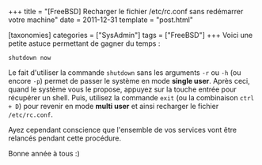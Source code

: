 +++
title = "[FreeBSD] Recharger le fichier /etc/rc.conf sans redémarrer votre machine"
date = 2011-12-31
template = "post.html"

[taxonomies]
categories = ["SysAdmin"]
tags = ["FreeBSD"]
+++
Voici une petite astuce permettant de gagner du temps :

```
shutdown now
```

Le fait d'utiliser la commande `shutdown` sans les arguments `-r` ou `-h` (ou
encore `-p`) permet de passer le système en mode **single user**. Après ceci,
quand le système vous le propose, appuyez sur la touche entrée pour récupérer un
shell. Puis, utilisez la commande `exit` (ou la combinaison `ctrl + D`) pour
revenir en mode **multi user** et ainsi recharger le fichier `/etc/rc.conf`.

Ayez cependant conscience que l'ensemble de vos services vont être relancés
pendant cette procédure.

Bonne année à tous :)
